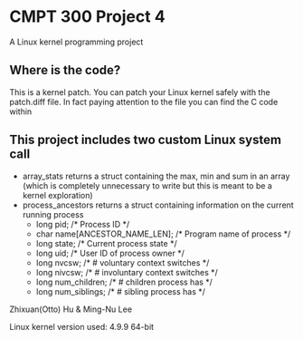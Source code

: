 # CMPT 300 Project 4

A Linux kernel programming project

## Where is the code?
This is a kernel patch. You can patch your Linux kernel safely with the patch.diff file. In fact paying attention to the file you can find the C code within

## This project includes two custom Linux system call
- array_stats
returns a struct containing the max, min and sum in an array
(which is completely unnecessary to write but this is meant to be a kernel exploration)
- process_ancestors
returns a struct containing information on the current running process
	* long pid; /* Process ID */
	* char name[ANCESTOR_NAME_LEN]; /* Program name of process */
	* long state; /* Current process state */
	* long uid; /* User ID of process owner */
	* long nvcsw; /* # voluntary context switches */
	* long nivcsw; /* # involuntary context switches */
	* long num_children; /* # children process has */
	* long num_siblings; /* # sibling process has */

Zhixuan(Otto) Hu & Ming-Nu Lee



Linux kernel version used: 4.9.9
64-bit


